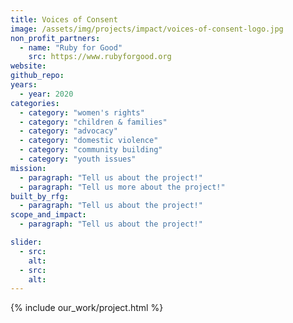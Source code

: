 ```yaml
---
title: Voices of Consent
image: /assets/img/projects/impact/voices-of-consent-logo.jpg
non_profit_partners:
  - name: "Ruby for Good"
    src: https://www.rubyforgood.org
website:
github_repo:
years:
  - year: 2020
categories:
  - category: "women's rights"
  - category: "children & families"
  - category: "advocacy"
  - category: "domestic violence"
  - category: "community building"
  - category: "youth issues"
mission:
  - paragraph: "Tell us about the project!"
  - paragraph: "Tell us more about the project!"
built_by_rfg:
  - paragraph: "Tell us about the project!"
scope_and_impact:
  - paragraph: "Tell us about the project!"

slider:
  - src:
    alt:
  - src:
    alt:
---
```


{% include our_work/project.html %}
